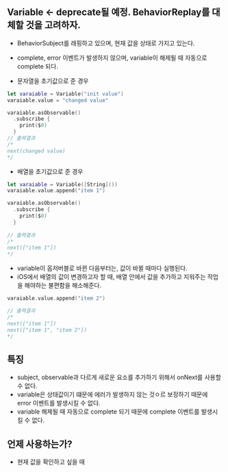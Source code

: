 ## Variable <- deprecate될 예정. BehaviorReplay를 대체할 것을 고려하자.
 - BehaviorSubject를 래핑하고 있으며, 현재 값을 상태로 가지고 있는다.
 - complete, error 이벤트가 발생하지 않으며, variable이 해제될 때 자동으로 complete 되다.
 
 - 문자열을 초기값으로 준 경우
```swift
let varaiable = Variable("init value")
varaiable.value = "changed value"

varaiable.asObservable()
  .subscribe {
    print($0)
  }
// 출력결과
/*
next(changed value)
*/
```

- 배열을 초기값으로 준 경우
```swift
let varaiable = Variable([String]())
varaiable.value.append("item 1")

varaiable.asObservable()
  .subscribe {
    print($0)
  }
  
// 출력결과
/*
next(["item 1"])
*/
```

- variable이 옵저버블로 바뀐 다음부터는, 값이 바뀔 때마다 실행된다.
- iOS에서 배열의 값이 변경하고자 할 때, 배열 안에서 값을 추가하고 지워주는 작업을 해야하는 불편함을 해소해준다.
```swift
varaiable.value.append("item 2")

// 출력결과
/*
next(["item 1"])
next(["item 1", "item 2"])
*/
```

 
## 특징
 - subject, observable과 다르게 새로운 요소를 추가하기 위해서 onNext를 사용할 수 없다.
 - variable은 상태값이기 떄문에 에러가 발생하지 않는 것ㅇ르 보장하기 때문에 error 이벤트를 발생시킬 수 없다.
 - variable 해제될 때 자동으로 complete 되기 때문에 complete 이벤트를 발생시킬 수 없다.
 
## 언제 사용하는가?
 - 현재 값을 확인하고 싶을 때

